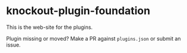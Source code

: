 knockout-plugin-foundation
==========================

This is the web-site for the plugins.

Plugin missing or moved? Make a PR against `plugins.json` or submit an issue.
